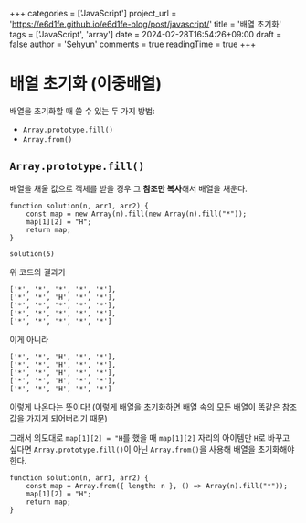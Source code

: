 +++
categories = ['JavaScript']
project_url = 'https://e6d1fe.github.io/e6d1fe-blog/post/javascript/'
title = '배열 초기화'
tags = ['JavaScript', 'array']
date = 2024-02-28T16:54:26+09:00
draft = false
author = 'Sehyun'
comments = true
readingTime = true
+++

# 배열 초기화 (이중배열)

배열을 초기화할 때 쓸 수 있는 두 가지 방법:

- `Array.prototype.fill()`
- `Array.from()`

## `Array.prototype.fill()`

배열을 채울 값으로 객체를 받을 경우 그 **참조만 복사**해서 배열을 채운다.

```
function solution(n, arr1, arr2) {
    const map = new Array(n).fill(new Array(n).fill("*"));
    map[1][2] = "H";
    return map;
}

solution(5)
```

위 코드의 결과가

```
['*', '*', '*', '*', '*'],
['*', '*', 'H', '*', '*'],
['*', '*', '*', '*', '*'],
['*', '*', '*', '*', '*'],
['*', '*', '*', '*', '*']
```

이게 아니라

```
['*', '*', 'H', '*', '*'],
['*', '*', 'H', '*', '*'],
['*', '*', 'H', '*', '*'],
['*', '*', 'H', '*', '*'],
['*', '*', 'H', '*', '*']
```

이렇게 나온다는 뜻이다! (이렇게 배열을 초기화하면 배열 속의 모든 배열이 똑같은 참조값을 가지게 되어버리기 때문)

그래서 의도대로 `map[1][2] = "H`를 했을 때 `map[1][2]` 자리의 아이템만 `H`로 바꾸고 싶다면 `Array.prototype.fill()`이 아닌 `Array.from()`을 사용해 배열을 초기화해야 한다.

```
function solution(n, arr1, arr2) {
    const map = Array.from({ length: n }, () => Array(n).fill("*"));
    map[1][2] = "H";
    return map;
}
```
